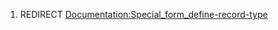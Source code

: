 1.  REDIRECT
    [Documentation:Special\_form\_define-record-type](Documentation:Special_form_define-record-type.md)
